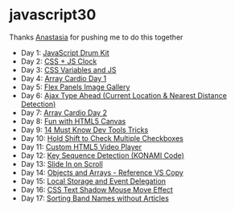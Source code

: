 # javascript30

Thanks [Anastasia](https://github.com/AnastasiaVays) for pushing me to do this together 

* Day 1: [JavaScript Drum Kit](https://www.buihdk.com/javascript30/javascript-drum-kit/index.html)
* Day 2: [CSS + JS Clock](https://www.buihdk.com/javascript30/js-and-css-clock/index.html)
* Day 3: [CSS Variables and JS](https://www.buihdk.com/javascript30/css-variables-and-js/index.html)
* Day 4: [Array Cardio Day 1](https://www.buihdk.com/javascript30/array-cardio-day-1/index.html)
* Day 5: [Flex Panels Image Gallery](https://www.buihdk.com/javascript30/flex-panel-gallery/index.html)
* Day 6: [Ajax Type Ahead (Current Location & Nearest Distance Detection)](https://www.buihdk.com/javascript30/ajax-type-ahead/index.html)
* Day 7: [Array Cardio Day 2](https://www.buihdk.com/javascript30/array-cardio-day-2/index.html)
* Day 8: [Fun with HTML5 Canvas](https://www.buihdk.com/javascript30/fun-with-html5-canvas/index.html)
* Day 9: [14 Must Know Dev Tools Tricks](https://www.buihdk.com/javascript30/dev-tools-domination/index.html)
* Day 10: [Hold Shift to Check Multiple Checkboxes](https://www.buihdk.com/javascript30/hold-shift-to-check-checkboxes/index.html)
* Day 11: [Custom HTML5 Video Player](https://www.buihdk.com/javascript30/custom-video-player/index.html)
* Day 12: [Key Sequence Detection (KONAMI Code)](https://www.buihdk.com/javascript30/key-sequence-detection/index.html)
* Day 13: [Slide In on Scroll](https://www.buihdk.com/javascript30/slide-in-on-scroll/index.html)
* Day 14: [Objects and Arrays - Reference VS Copy](https://www.buihdk.com/javascript30/js-reference-vs-copy/index.html)
* Day 15: [Local Storage and Event Delegation](https://www.buihdk.com/javascript30/local-storage/index.html)
* Day 16: [CSS Text Shadow Mouse Move Effect](https://www.buihdk.com/javascript30/mouse-move-shadow/index.html)
* Day 17: [Sorting Band Names without Articles](https://www.buihdk.com/javascript30/sort-without-articles/index.html)